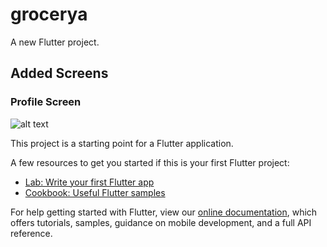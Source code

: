 # grocerya

A new Flutter project.

## Added Screens

### Profile Screen
![alt text](https://drive.google.com/file/d/1D6ZLPQfZ8v1mUEoKffRCKdKpARyzjs0R/view)

This project is a starting point for a Flutter application.

A few resources to get you started if this is your first Flutter project:

- [Lab: Write your first Flutter app](https://flutter.dev/docs/get-started/codelab)
- [Cookbook: Useful Flutter samples](https://flutter.dev/docs/cookbook)

For help getting started with Flutter, view our
[online documentation](https://flutter.dev/docs), which offers tutorials,
samples, guidance on mobile development, and a full API reference.
